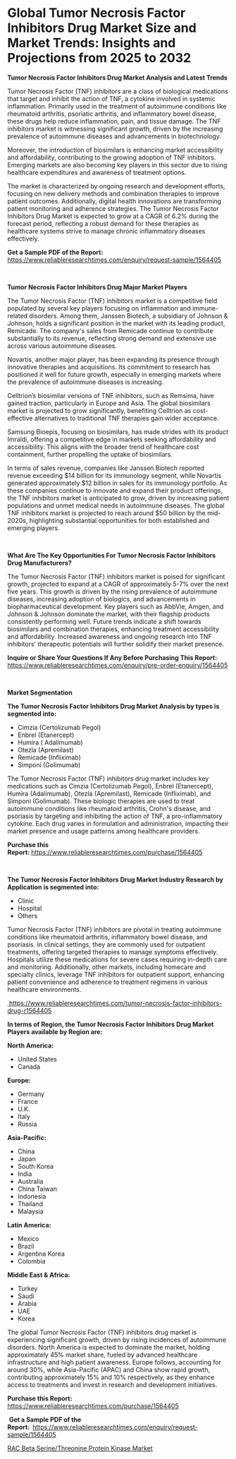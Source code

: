<p><h1>Global Tumor Necrosis Factor Inhibitors Drug Market Size and Market Trends: Insights and Projections from 2025 to 2032</h1></p><p><strong>Tumor Necrosis Factor Inhibitors Drug Market Analysis and Latest Trends</strong></p>
<p><p>Tumor Necrosis Factor (TNF) inhibitors are a class of biological medications that target and inhibit the action of TNF, a cytokine involved in systemic inflammation. Primarily used in the treatment of autoimmune conditions like rheumatoid arthritis, psoriatic arthritis, and inflammatory bowel disease, these drugs help reduce inflammation, pain, and tissue damage. The TNF inhibitors market is witnessing significant growth, driven by the increasing prevalence of autoimmune diseases and advancements in biotechnology. </p><p>Moreover, the introduction of biosimilars is enhancing market accessibility and affordability, contributing to the growing adoption of TNF inhibitors. Emerging markets are also becoming key players in this sector due to rising healthcare expenditures and awareness of treatment options. </p><p>The market is characterized by ongoing research and development efforts, focusing on new delivery methods and combination therapies to improve patient outcomes. Additionally, digital health innovations are transforming patient monitoring and adherence strategies. The Tumor Necrosis Factor Inhibitors Drug Market is expected to grow at a CAGR of 6.2% during the forecast period, reflecting a robust demand for these therapies as healthcare systems strive to manage chronic inflammatory diseases effectively.</p></p>
<p><strong>Get a Sample PDF of the Report:&nbsp;</strong> <a href="https://www.reliableresearchtimes.com/enquiry/request-sample/1564405?utm_campaign=2230&utm_medium=2&utm_source=Github&utm_content=ia&utm_term=09032025&utm_id=tumor-necrosis-factor-inhibitors-drug">https://www.reliableresearchtimes.com/enquiry/request-sample/1564405</a></p>
<p>&nbsp;</p>
<p><strong>Tumor Necrosis Factor Inhibitors Drug Major Market Players</strong></p>
<p><p>The Tumor Necrosis Factor (TNF) inhibitors market is a competitive field populated by several key players focusing on inflammation and immune-related disorders. Among them, Janssen Biotech, a subsidiary of Johnson & Johnson, holds a significant position in the market with its leading product, Remicade. The company's sales from Remicade continue to contribute substantially to its revenue, reflecting strong demand and extensive use across various autoimmune diseases.</p><p>Novartis, another major player, has been expanding its presence through innovative therapies and acquisitions. Its commitment to research has positioned it well for future growth, especially in emerging markets where the prevalence of autoimmune diseases is increasing.</p><p>Celltrion’s biosimilar versions of TNF inhibitors, such as Remsima, have gained traction, particularly in Europe and Asia. The global biosimilars market is projected to grow significantly, benefiting Celltrion as cost-effective alternatives to traditional TNF therapies gain wider acceptance.</p><p>Samsung Bioepis, focusing on biosimilars, has made strides with its product Imraldi, offering a competitive edge in markets seeking affordability and accessibility. This aligns with the broader trend of healthcare cost containment, further propelling the uptake of biosimilars.</p><p>In terms of sales revenue, companies like Janssen Biotech reported revenue exceeding $14 billion for its immunology segment, while Novartis generated approximately $12 billion in sales for its immunology portfolio. As these companies continue to innovate and expand their product offerings, the TNF inhibitors market is anticipated to grow, driven by increasing patient populations and unmet medical needs in autoimmune diseases. The global TNF inhibitors market is projected to reach around $50 billion by the mid-2020s, highlighting substantial opportunities for both established and emerging players.</p></p>
<p>&nbsp;</p>
<p><strong>What Are The Key Opportunities For Tumor Necrosis Factor Inhibitors Drug Manufacturers?</strong></p>
<p><p>The Tumor Necrosis Factor (TNF) inhibitors market is poised for significant growth, projected to expand at a CAGR of approximately 5-7% over the next five years. This growth is driven by the rising prevalence of autoimmune diseases, increasing adoption of biologics, and advancements in biopharmaceutical development. Key players such as AbbVie, Amgen, and Johnson & Johnson dominate the market, with their flagship products consistently performing well. Future trends indicate a shift towards biosimilars and combination therapies, enhancing treatment accessibility and affordability. Increased awareness and ongoing research into TNF inhibitors' therapeutic potentials will further solidify their market presence.</p></p>
<p><strong>Inquire or Share Your Questions If Any Before Purchasing This Report:</strong> <a href="https://www.reliableresearchtimes.com/enquiry/pre-order-enquiry/1564405?utm_campaign=2230&utm_medium=2&utm_source=Github&utm_content=ia&utm_term=09032025&utm_id=tumor-necrosis-factor-inhibitors-drug">https://www.reliableresearchtimes.com/enquiry/pre-order-enquiry/1564405</a></p>
<p>&nbsp;</p>
<p><strong>Market Segmentation</strong></p>
<p><strong>The Tumor Necrosis Factor Inhibitors Drug Market Analysis by types is segmented into:</strong></p>
<p><ul><li>Cimzia (Certolizumab Pegol)</li><li>Enbrel (Etanercept)</li><li>Humira ( Adalimumab)</li><li>Otezla (Apremilast)</li><li>Remicade (Infliximab)</li><li>Simponi (Golimumab)</li></ul></p>
<p><p>The Tumor Necrosis Factor (TNF) inhibitors drug market includes key medications such as Cimzia (Certolizumab Pegol), Enbrel (Etanercept), Humira (Adalimumab), Otezla (Apremilast), Remicade (Infliximab), and Simponi (Golimumab). These biologic therapies are used to treat autoimmune conditions like rheumatoid arthritis, Crohn's disease, and psoriasis by targeting and inhibiting the action of TNF, a pro-inflammatory cytokine. Each drug varies in formulation and administration, impacting their market presence and usage patterns among healthcare providers.</p></p>
<p><strong>Purchase this Report:&nbsp;</strong><a href="https://www.reliableresearchtimes.com/purchase/1564405?utm_campaign=2230&utm_medium=2&utm_source=Github&utm_content=ia&utm_term=09032025&utm_id=tumor-necrosis-factor-inhibitors-drug">https://www.reliableresearchtimes.com/purchase/1564405</a></p>
<p>&nbsp;</p>
<p><strong>The Tumor Necrosis Factor Inhibitors Drug Market Industry Research by Application is segmented into:</strong></p>
<p><ul><li>Clinic</li><li>Hospital</li><li>Others</li></ul></p>
<p><p>Tumor Necrosis Factor (TNF) inhibitors are pivotal in treating autoimmune conditions like rheumatoid arthritis, inflammatory bowel disease, and psoriasis. In clinical settings, they are commonly used for outpatient treatments, offering targeted therapies to manage symptoms effectively. Hospitals utilize these medications for severe cases requiring in-depth care and monitoring. Additionally, other markets, including homecare and specialty clinics, leverage TNF inhibitors for outpatient support, enhancing patient convenience and adherence to treatment regimens in various healthcare environments.</p></p>
<p><a href="https://www.reliableresearchtimes.com/tumor-necrosis-factor-inhibitors-drug-r1564405?utm_campaign=2230&utm_medium=2&utm_source=Github&utm_content=ia&utm_term=09032025&utm_id=tumor-necrosis-factor-inhibitors-drug">&nbsp;https://www.reliableresearchtimes.com/tumor-necrosis-factor-inhibitors-drug-r1564405</a></p>
<p><strong>In terms of Region, the Tumor Necrosis Factor Inhibitors Drug Market Players available by Region are:</strong></p>
<p>
    <p> <strong> North America: </strong>
        <ul>
            <li>United States</li>
            <li>Canada</li>
        </ul>
        </p> 
    <p> <strong> Europe: </strong>
        <ul>
            <li>Germany</li>
            <li>France</li>
            <li>U.K.</li>
            <li>Italy</li>
            <li>Russia</li>
        </ul>
        </p> 
    <p> <strong> Asia-Pacific: </strong>
        <ul>
            <li>China</li>
            <li>Japan</li>
            <li>South Korea</li>
            <li>India</li>
            <li>Australia</li>
            <li>China Taiwan</li>
            <li>Indonesia</li>
            <li>Thailand</li>
            <li>Malaysia</li>
        </ul>
        </p> 
    <p> <strong> Latin America: </strong>
        <ul>
            <li>Mexico</li>
            <li>Brazil</li>
            <li>Argentina Korea</li>
            <li>Colombia</li>
        </ul>
        </p> 
    <p> <strong> Middle East & Africa: </strong>
        <ul>
            <li>Turkey</li>
            <li>Saudi</li>
            <li>Arabia</li>
            <li>UAE</li>
            <li>Korea</li>
        </ul>
    </p>
    </p>
<p><p>The global Tumor Necrosis Factor (TNF) inhibitors drug market is experiencing significant growth, driven by rising incidences of autoimmune disorders. North America is expected to dominate the market, holding approximately 45% market share, fueled by advanced healthcare infrastructure and high patient awareness. Europe follows, accounting for around 30%, while Asia-Pacific (APAC) and China show rapid growth, contributing approximately 15% and 10% respectively, as they enhance access to treatments and invest in research and development initiatives.</p></p>
<p><strong>Purchase this Report: </strong><a href="https://www.reliableresearchtimes.com/purchase/1564405?utm_campaign=2230&utm_medium=2&utm_source=Github&utm_content=ia&utm_term=09032025&utm_id=tumor-necrosis-factor-inhibitors-drug">https://www.reliableresearchtimes.com/purchase/1564405</a></p>
<p>&nbsp;<strong>Get a Sample PDF of the Report:&nbsp;&nbsp;</strong><a href="https://www.reliableresearchtimes.com/enquiry/request-sample/1564405?utm_campaign=2230&utm_medium=2&utm_source=Github&utm_content=ia&utm_term=09032025&utm_id=tumor-necrosis-factor-inhibitors-drug">https://www.reliableresearchtimes.com/enquiry/request-sample/1564405</a></p>
<p><strong></strong></p>
<p><p><a href="https://github.com/boyertrull4r/Market-Research-Report-List-1/blob/main/rac-beta-serinethreonine-protein-kinase-market.md?utm_campaign=2230&utm_medium=2&utm_source=Github&utm_content=ia&utm_term=09032025&utm_id=tumor-necrosis-factor-inhibitors-drug">RAC Beta Serine/Threonine Protein Kinase Market</a></p></p>